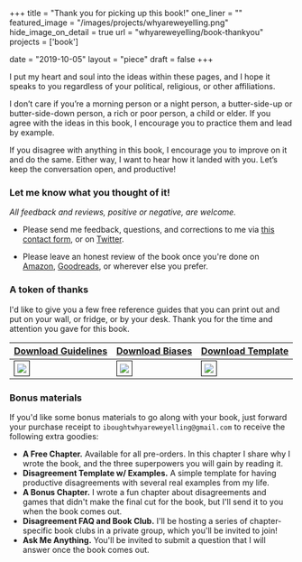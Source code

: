 +++
title = "Thank you for picking up this book!"
one_liner = ""
featured_image = "/images/projects/whyareweyelling.png"
hide_image_on_detail = true
url = "whyareweyelling/book-thankyou"
projects = ['book']

date = "2019-10-05"
layout = "piece"
draft = false
+++

I put my heart and soul into the ideas within these pages, and I hope it speaks to you regardless of your political, religious, or other affiliations. 

I don’t care if you’re a morning person or a night person, a butter-side-up or butter-side-down person, a rich or poor person, a child or elder. If you agree with the ideas in this book, I encourage you to practice them and lead by example.

If you disagree with anything in this book, I encourage you to improve on it and do the same. Either way, I want to hear how it landed with you. Let’s keep the conversation open, and productive!

### Let me know what you thought of it!
*All feedback and reviews, positive or negative, are welcome.*

* Please send me feedback, questions, and corrections to me via [this contact form](/whyareweyelling/contact), or on [Twitter](https://twitter.com/buster).

* Please leave an honest review of the book once you're done on [Amazon](https://amzn.to/34UCElX), [Goodreads](https://www.goodreads.com/book/show/44279111-why), or wherever else you prefer. 

### A token of thanks
I'd like to give you a few free reference guides that you can print out and put on your wall, or fridge, or by your desk. Thank you for the time and attention you gave for this book. 

<a href="/files/guidelines-for-productive-disagreement-poster.pdf" target="_new">Download Guidelines</a> | <a href="/files/develop-honest-bias-poster.pdf" target="_new">Download Biases</a> | <a href="/files/disagreement-template.pdf" target="_new">Download Template</a>
--------|------|-------
<a href="/files/guidelines-for-productive-disagreement-poster.pdf" target="_new"><img src="/images/whyareweyelling/guidelines-for-productive-disagreement-poster.png" style="border: 1px solid #000; padding: 5px;" /></a>|<a href="/files/develop-honest-bias-poster.pdf" target="_new"><img src="/images/whyareweyelling/develop-honest-bias-poster.png" style="border: 1px solid #000; padding: 5px;" /></a> | <a href="/files/disagreement-template.pdf" target="_new"><img src="/images/whyareweyelling/disagreement-template.png" style="border: 1px solid #000; padding: 5px;" /></a>


### Bonus materials
If you'd like some bonus materials to go along with your book, just forward your purchase receipt to `iboughtwhyareweyelling@gmail.com` to receive the following extra goodies:

- **A Free Chapter.** Available for all pre-orders. In this chapter I share why I wrote the book, and the three superpowers you will gain by reading it.
- **Disagreement Template w/ Examples.** A simple template for having productive disagreements with several real examples from my life.
- **A Bonus Chapter.** I wrote a fun chapter about disagreements and games that didn't make the final cut for the book, but I'll send it to you when the book comes out.
- **Disagreement FAQ and Book Club.** I'll be hosting a series of chapter-specific book clubs in a private group, which you'll be invited to join!
- **Ask Me Anything.** You'll be invited to submit a question that I will answer once the book comes out.

